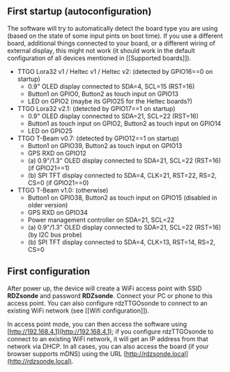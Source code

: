 ## First startup (autoconfiguration)

The software will try to automatically detect the board type you are using (based on the state of some input pints on boot time). If you use a different board, additional things connected to your board, or a different wiring of external display, this might not work (it should work in the default configuration of all devices mentioned in [[Supported boards]]).

* TTGO Lora32 v1 / Heltec v1 / Heltec v2: (detected by GPIO16==0 on startup)
  * 0.9" OLED display connected to SDA=4, SCL=15 (RST=16)
  * Button1 on GPIO0, Button2 as touch input on GPIO13
  * LED on GPIO2 (maybe its GPIO25 for the Heltec boards?)
* TTGO Lora32 v2.1: (detected by GPIO17==1 on startup)
  * 0.9" OLED display connected to SDA=21, SCL=22 (RST=16)
  * Button1 as touch input on GPIO2, Button2 as touch input on GPIO14
  * LED on GPIO25
* TTGO T-Beam v0.7: (detected by GPIO12==1 on startup)
  * Button1 on GPIO39, Button2 as touch input on GPIO13
  * GPS RXD on GPIO12
  * (a) 0.9"/1.3" OLED display connected to SDA=21, SCL=22 (RST=16) (if GPIO21==1)
  * (b) SPI TFT display connected to SDA=4, CLK=21, RST=22, RS=2, CS=0 (if GPIO21==0)
* TTGO T-Beam v1.0: (otherwise)
  * Button1 on GPIO38, Button2 as touch input on GPIO15 (disabled in older version)
  * GPS RXD on GPIO34
  * Power management controller on SDA=21, SCL=22
  * (a) 0.9"/1.3" OLED display connected to SDA=21, SCL=22 (RST=16) (by I2C bus probe)
  * (b) SPI TFT display connected to SDA=4, CLK=13, RST=14, RS=2, CS=0

## First configuration

After power up, the device will create a WiFi access point with SSID **RDZsonde** and password **RDZsonde**.
Connect your PC or phone to this access point.
You can also configure rdzTTGOsonde to connect to an existing WiFi network (see [[Wifi configuration]]).

In access point mode, you can then access the software using [http://192.168.4.1](http://192.168.4.1); if you configure rdzTTGOsonde to connect to an existing WiFi network, it will get an IP address from that network via DHCP.  In all cases, you can also access the board (if your browser supports mDNS) using the URL [http://rdzsonde.local](http://rdzsonde.local).

